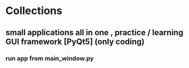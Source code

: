 # Collections
**small applications all in one , practice / learning GUI framework [PyQt5] (only coding)**
---
### run app from main_window.py
